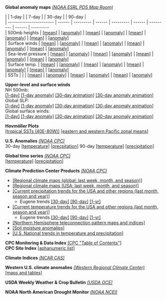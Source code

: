 **Global anomaly maps**  *[(NOAA ESRL PDS Map Room)](https://www.esrl.noaa.gov/psd/map/)*

|                         | 1-day  |           | 7-day  |           | 30-day |           | 90-day |           
| ----------------------- | ------ | --------- | ------ | --------- | ------ | --------- | ------ | ---------            
| 500mb&nbsp;heights      | [[mean]](http://www.cdc.noaa.gov/map/images/fnl/500z_01.fnl.gif) | [[anomaly]](http://www.cdc.noaa.gov/map/images/fnl/500z_01a.fnl.gif) | [[mean]](http://www.cdc.noaa.gov/map/images/fnl/500z_07.fnl.gif) | [[anomaly]](http://www.cdc.noaa.gov/map/images/fnl/500z_07a.fnl.gif) | [[mean]](http://www.cdc.noaa.gov/map/images/fnl/500z_30.fnl.gif) | [[anomaly]](http://www.cdc.noaa.gov/map/images/fnl/500z_30a.fnl.gif) | [[mean]](http://www.cdc.noaa.gov/map/images/fnl/500z_90.fnl.gif) | [[anomaly]](http://www.cdc.noaa.gov/map/images/fnl/500z_90a.fnl.gif)          
| Surface&nbsp;winds      | [[mean]](http://www.cdc.noaa.gov/map/images/fnl/sfctmpmer_01.fnl.gif) | [[anomaly]](http://www.cdc.noaa.gov/map/images/fnl/sfctmpmer_01a.fnl.gif) | [[mean]](http://www.cdc.noaa.gov/map/images/fnl/sfctmpmer_07.fnl.gif) | [[anomaly]](http://www.cdc.noaa.gov/map/images/fnl/sfctmpmer_07a.fnl.gif) | [[mean]](http://www.cdc.noaa.gov/map/images/fnl/sfctmpmer_30.fnl.gif) | [[anomaly]](http://www.cdc.noaa.gov/map/images/fnl/sfctmpmer_30a.fnl.gif) | [[mean]](http://www.cdc.noaa.gov/map/images/fnl/sfctmpmer_90.fnl.gif) | [[anomaly]](http://www.cdc.noaa.gov/map/images/fnl/sfctmpmer_90a.fnl.gif)          
| Sea-level&nbsp;pressure | [[mean]](http://www.cdc.noaa.gov/map/images/fnl/sfctmpmer_01.fnl.gif) | [[anomaly]](http://www.cdc.noaa.gov/map/images/fnl/sfctmpmer_01a.fnl.gif) | [[mean]](http://www.cdc.noaa.gov/map/images/fnl/sfctmpmer_07.fnl.gif) | [[anomaly]](http://www.cdc.noaa.gov/map/images/fnl/sfctmpmer_07a.fnl.gif) | [[mean]](http://www.cdc.noaa.gov/map/images/fnl/sfctmpmer_30.fnl.gif) | [[anomaly]](http://www.cdc.noaa.gov/map/images/fnl/sfctmpmer_30a.fnl.gif) | [[mean]](http://www.cdc.noaa.gov/map/images/fnl/sfctmpmer_90.fnl.gif) | [[anomaly]](http://www.cdc.noaa.gov/map/images/fnl/sfctmpmer_90a.fnl.gif)          
| Surface&nbsp;temp.      | [[mean]](http://www.cdc.noaa.gov/map/images/fnl/sfctmpmer_01.fnl.gif) | [[anomaly]](http://www.cdc.noaa.gov/map/images/fnl/sfctmpmer_01a.fnl.gif) | [[mean]](http://www.cdc.noaa.gov/map/images/fnl/sfctmpmer_07.fnl.gif) | [[anomaly]](http://www.cdc.noaa.gov/map/images/fnl/sfctmpmer_07a.fnl.gif) | [[mean]](http://www.cdc.noaa.gov/map/images/fnl/sfctmpmer_30.fnl.gif) | [[anomaly]](http://www.cdc.noaa.gov/map/images/fnl/sfctmpmer_30a.fnl.gif) | [[mean]](http://www.cdc.noaa.gov/map/images/fnl/sfctmpmer_90.fnl.gif) | [[anomaly]](http://www.cdc.noaa.gov/map/images/fnl/sfctmpmer_90a.fnl.gif)   
| SSTs                    |        |              | [[mean]](http://www.cdc.noaa.gov/map/images/sst/sst.gif) | [[anomaly]](http://www.cdc.noaa.gov/map/images/sst/sst.anom.gif) | [[mean]](http://www.cdc.noaa.gov/map/images/sst/sst.month.gif) | [[anomaly]](http://www.cdc.noaa.gov/map/images/sst/sst.anom.month.gif) | [[mean]](http://www.cdc.noaa.gov/map/images/sst/sst.seasonal.gif) | [[anomaly]](http://www.cdc.noaa.gov/map/images/sst/sst.anom.seasonal.gif)   

**Upper-level and surface winds**  
NH 500mb:  
[[1-day]](http://www.cdc.noaa.gov/map/images/fnl/500z_01.fnl.gif)
[[1-day anomaly]](http://www.cdc.noaa.gov/map/images/fnl/500z_01a.fnl.gif)
[[30-day animation]](http://www.cdc.noaa.gov/map/images/fnl/500z_01_30frames.fnl.anim.html)
[[30-day anomaly animation]](http://www.cdc.noaa.gov/map/images/fnl/500z_01a_30frames.fnl.anim.html)  
Global SLP:  
[[1-day]](http://www.cdc.noaa.gov/map/images/fnl/slp_01.fnl.gif)
[[1-day anomaly]](http://www.cdc.noaa.gov/map/images/fnl/slp_01a.fnl.gif)
[[30-day animation]](http://www.cdc.noaa.gov/map/images/fnl/slp_01_30frames.fnl.anim.html)
[[30-day anomaly animation]](http://www.cdc.noaa.gov/map/images/fnl/slp_01a_30frames.fnl.anim.html)  
Global surface winds:  
[[1-day]](http://www.cdc.noaa.gov/map/images/fnl/sfcwnd_01.fnl.gif)
[[1-day anomaly]](http://www.cdc.noaa.gov/map/images/fnl/sfcwnd_01a.fnl.gif)
[[30-day animation]](http://www.cdc.noaa.gov/map/images/fnl/sfcwnd_01_30frames.fnl.anim.html)
[[30-day anomaly animation]](http://www.cdc.noaa.gov/map/images/fnl/sfcwnd_01a_30frames.fnl.anim.html)  

**Hovmöller Plots**  
[[tropical SSTs (40E-80W)]](http://www.esrl.noaa.gov/psd/map/images/sst/sst.month.anom.hov.io.gif)
[[eastern and western Pacific zonal means]](http://www.esrl.noaa.gov/psd/map/images/sst/sst.month.anom.pacific.lat.gif)

**U.S. Anomalies**  *[(NOAA CPC)](https://www.cpc.ncep.noaa.gov)*  
30-day [[temperature]](http://www.cpc.ncep.noaa.gov/products/analysis_monitoring/regional_monitoring/us_monthly_tanom.shtml)
[[precpitation]](http://www.cpc.ncep.noaa.gov/products/analysis_monitoring/regional_monitoring/us_monthly_pct_precip.shtml)
90-day [[temperature]](http://www.cpc.ncep.noaa.gov/products/analysis_monitoring/regional_monitoring/us_3-month_tanom.shtml)
[[precipitation]](http://www.cpc.ncep.noaa.gov/products/analysis_monitoring/regional_monitoring/us_3-month_pct_precip.shtml)  

**Global time series** *[(NOAA CPC)](https://www.cpc.ncep.noaa.gov/products/monitoring_and_data/)*  
[[temperature]](https://www.cpc.ncep.noaa.gov/products/global_monitoring/temperature/global_temp_accum.shtml)
[[precipitation]](https://www.cpc.ncep.noaa.gov/products/global_monitoring/precipitation/global_precip_accum.shtml)

**Climate Prediction Center Products** *[(NOAA CPC)](https://www.cpc.ncep.noaa.gov)*  

- [[Regional climate maps (global:  last week, month, and season)]](http://www.cpc.ncep.noaa.gov/products/analysis_monitoring/regional_monitoring/)
- [[Regional climate maps (USA:  last week, month, and season)]](http://www.cpc.ncep.noaa.gov/products/analysis_monitoring/regional_monitoring/usa.shtml)
- [[Current precipitation trends for the USA and other regions (last month, season and year)]](http://www.cpc.ncep.noaa.gov/products/global_monitoring/precipitation/global_precip_accum.shtml)
	- Eugene trends [[30-day]](http://www.cpc.ncep.noaa.gov/products/global_monitoring/precipitation/sn72693_30.gif)  [[90-day]](http://www.cpc.ncep.noaa.gov/products/global_monitoring/precipitation/sn72693_90.gif) [[1-yr]](http://www.cpc.ncep.noaa.gov/products/global_monitoring/precipitation/sn72693_1yr.gif)
- [[Current temperature trends for the USA and other regions (last month, season and year)]](http://www.cpc.ncep.noaa.gov/products/global_monitoring/temperature/global_temp_accum.shtml)
	- Eugene trends [[30-day]](http://www.cpc.ncep.noaa.gov/products/global_monitoring/temperature/tn72693_30.gif)  [[90-day]](http://www.cpc.ncep.noaa.gov/products/global_monitoring/temperature/tn72693_90.gif) [[1-yr]](http://www.cpc.ncep.noaa.gov/products/global_monitoring/temperature/tn72693_1yr.gif)
- [[Northern Hemisphere teleconnection pattern maps and indices]](http://www.cpc.ncep.noaa.gov/data/teledoc/telecontents.shtml)
- [[Soil moisture anomalies]](https://www.cpc.ncep.noaa.gov/soilmst/w.shtml)
- [[U.S. National trends in temperature and precipitation]](https://www.ncdc.noaa.gov/temp-and-precip/us-trends/)

**CPC Monitoring & Data Index** [[CPC "Table of Contents"]](https://www.cpc.ncep.noaa.gov/products/MD_index.shtml)  
**CPC Site Index** [[aphanumeric list]](https://www.cpc.ncep.noaa.gov/products/site_index.shtml)

**Climate Indices** *[(NCAR CAS)](http://www.cgd.ucar.edu/cas/catalog/climind/)*

**Western U.S. climate anomalies** *[(Western Regional Climate Center)](http://www.wrcc.dri.edu/)*  
[[maps and tables]](http://www.wrcc.dri.edu/anom/)

**USDA Weekly Weather & Crop Bulletin** *[(USDA OCE)](https://www.usda.gov/oce/weather/pubs/Weekly/Wwcb/)*

**NOAA North American Drought Monitor**  *[(NOAA NCEI)](https://www.ncdc.noaa.gov/temp-and-precip/drought/nadm/maps)*  
